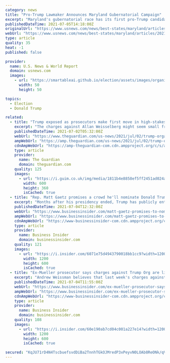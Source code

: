 ```yaml
---
category: news
title: "Pro-Trump Lawmaker Announces Maryland Gubernatorial Campaign"
excerpt: "Maryland's gubernatorial race has its first pro-Trump candidate. Dan Cox, a Republican state delegate, announced Sunday that he is running for governor in 2022. The Baltimore Sun reports that Cox didn't respond to its interview requests after he made the announcement over social media and text message."
publishedDateTime: 2021-07-05T14:18:00Z
originalUrl: "https://www.usnews.com/news/best-states/maryland/articles/2021-07-05/pro-trump-lawmaker-announces-maryland-gubernatorial-campaign"
webUrl: "https://www.usnews.com/news/best-states/maryland/articles/2021-07-05/pro-trump-lawmaker-announces-maryland-gubernatorial-campaign"
type: article
quality: 35
heat: -1
published: false

provider:
  name: U.S. News & World Report
  domain: usnews.com
  images:
    - url: "https://smartableai.github.io/election/assets/images/organizations/usnews.com-50x50.jpg"
      width: 50
      height: 50

topics:
  - Election
  - Donald Trump

related:
  - title: "Trump exposed as prosecutors make first move in high-stakes chess game"
    excerpt: "The charges against Allan Weisselberg might seem small fry, but the threat to people higher up the food chain is mounting"
    publishedDateTime: 2021-07-02T05:32:00Z
    webUrl: "https://www.theguardian.com/us-news/2021/jul/02/trump-organization-tax-charges-prosecutors-allen-weisselberg"
    ampWebUrl: "https://amp.theguardian.com/us-news/2021/jul/02/trump-organization-tax-charges-prosecutors-allen-weisselberg"
    cdnAmpWebUrl: "https://amp-theguardian-com.cdn.ampproject.org/c/s/amp.theguardian.com/us-news/2021/jul/02/trump-organization-tax-charges-prosecutors-allen-weisselberg"
    type: article
    provider:
      name: The Guardian
      domain: theguardian.com
    quality: 125
    images:
      - url: "https://i.guim.co.uk/img/media/1811b4e8858ef5ff2451ad024adf2fdf6eb5fac9/0_11_3500_2101/master/3500.jpg?width=300&quality=45&auto=format&fit=max&dpr=2&s=6f92d3e9e6dd5f61bea65e53cc0537c7"
        width: 600
        height: 360
        isCached: true
  - title: "Rep. Matt Gaetz promises a crowd he'll nominate Donald Trump for House speaker"
    excerpt: "Months after his presidency ended, Trump has publicly entertained the idea of becoming House Speaker."
    publishedDateTime: 2021-07-04T12:32:00Z
    webUrl: "https://www.businessinsider.com/matt-gaetz-promises-to-nominate-trump-for-house-speaker-2021-7"
    ampWebUrl: "https://www.businessinsider.com/matt-gaetz-promises-to-nominate-trump-for-house-speaker-2021-7?amp"
    cdnAmpWebUrl: "https://www-businessinsider-com.cdn.ampproject.org/c/s/www.businessinsider.com/matt-gaetz-promises-to-nominate-trump-for-house-speaker-2021-7?amp"
    type: article
    provider:
      name: Business Insider
      domain: businessinsider.com
    quality: 121
    images:
      - url: "https://i.insider.com/6071e75d4943790018bb1cc9?width=1200&format=jpeg"
        width: 1200
        height: 600
        isCached: true
  - title: "Ex-Mueller prosecutor says charges against Trump Org are likely a 'shot across the bow' with more to come"
    excerpt: "Andrew Weissman believes that last week's charges against the Trump Org are about sending a warning to employees at the company."
    publishedDateTime: 2021-07-04T11:55:00Z
    webUrl: "https://www.businessinsider.com/ex-mueller-prosecutor-says-more-trump-charges-are-likely-2021-7"
    ampWebUrl: "https://www.businessinsider.com/ex-mueller-prosecutor-says-more-trump-charges-are-likely-2021-7?amp"
    cdnAmpWebUrl: "https://www-businessinsider-com.cdn.ampproject.org/c/s/www.businessinsider.com/ex-mueller-prosecutor-says-more-trump-charges-are-likely-2021-7?amp"
    type: article
    provider:
      name: Business Insider
      domain: businessinsider.com
    quality: 108
    images:
      - url: "https://i.insider.com/60e190ab7cd04c001a227e14?width=1200&format=jpeg"
        width: 1200
        height: 600
        isCached: true

secured: "KqJU71rD4N4TscbuefsvdDiBa2TnnhTGkOJMredP3xPeyvN0LOAb8ReONk/qVDPnM8aebjBXxsw+3JBIFnouPlHKLACV9uxnh5DAtsbOHmilQWFMMAPGp3cCdXraEdC1xR8er0+jxzo2T/55HGpwgXWuf5+yb+iXt7mRNrpmnBRIbL64xqDsYobz0h5jF3MJcvdTN6f8RZ7+6sNgZ4tX0X1oy6hYHSkO/Nke4r4oYXplUzz/ux0WvvnkEYR/RDbA3vpcEUmm0tT48qlJt06FnZMlgcmLVFqLfYtTrBhWuF7mblmA1d+3YvMLyPzm+5ED2LJsSFMgXOWuaJzprQkpzbnclM9SjlnTYDKvH43n3i4=;Ryv+ILhR7tAsZJuE7K0GYw=="
---
```


